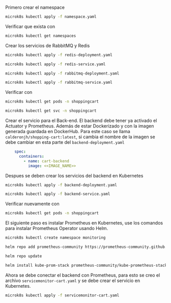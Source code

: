 Primero crear el namespace
```bash
microk8s kubectl apply -f namespace.yaml
```

Verificar que exista con
```bash
microk8s kubectl get namespaces
```

Crear los servicios de RabbitMQ y Redis
```bash
microk8s kubectl apply -f redis-deployment.yaml
```
```bash
microk8s kubectl apply -f redis-service.yaml
```
```bash
microk8s kubectl apply -f rabbitmq-deployment.yaml
```
```bash
microk8s kubectl apply -f rabbitmq-service.yaml
```

Verificar con
```bash
microk8s kubectl get pods -n shoppingcart
```
```bash
microk8s kubectl get svc -n shoppingcart
```

Crear el servicio para el Back-end. El backend debe tener ya activado el Actuator y Prometheus. Además de estar Dockerizado y con la imagen generada guardada en DockerHub. Para este caso se llama `calderonjh/shopping-cart:latest`, si cambia el nombre de la imagen se debe cambiar en esta parte del `backend-deployment.yaml`

```yaml
    spec:
      containers:
        - name: cart-backend
          image: <<IMAGE_NAME>>
```

Despues se deben crear los servicios del backend en Kubernetes
```bash
microk8s kubectl apply -f backend-deployment.yaml
```
```bash
microk8s kubectl apply -f backend-service.yaml
```

Verificar nuevamente con
```bash
microk8s kubectl get pods -n shoppingcart
```

El siguiente paso es instalar Prometheus en Kubernetes, use los comandos para instalar Prometheus Operator usando Helm.
```bash
microk8s kubectl create namespace monitoring
```
```bash
helm repo add prometheus-community https://prometheus-community.github.io/helm-charts
```
```bash
helm repo update
```
```bash
helm install kube-prom-stack prometheus-community/kube-prometheus-stack -n monitoring
```

Ahora se debe conectar el backend con Prometheus, para esto se creo el archivo `servicemonitor-cart.yaml` y se debe crear el servicio en Kubernetes.
```bash
microk8s kubectl apply -f servicemonitor-cart.yaml
```
